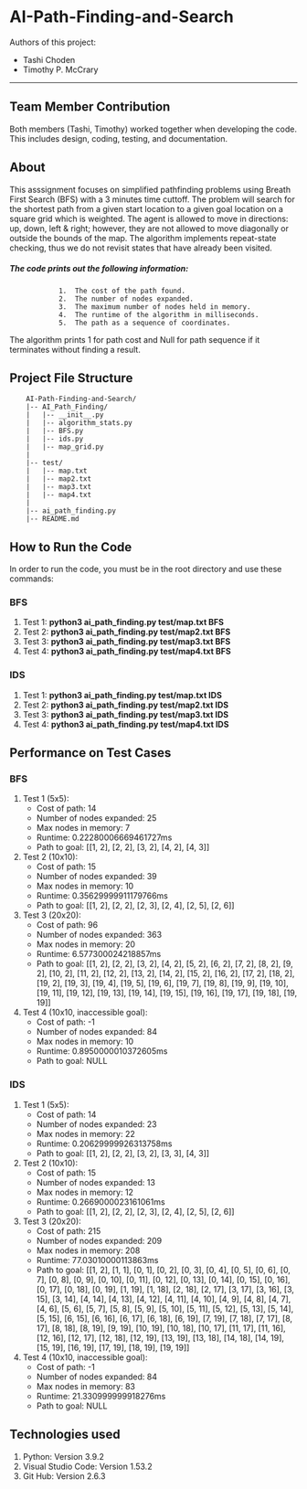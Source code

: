 # AI-Path-Finding-and-Search
Authors of this project:
- Tashi Choden
- Timothy P. McCrary
***

## Team Member Contribution 
Both members (Tashi, Timothy) worked together when developing the code. This includes design, coding, testing, and documentation. 

## About
This asssignment focuses on simplified pathfinding problems using Breath First Search (BFS) with a 3 minutes time cuttoff. The problem will search for the shortest path from a given start location to a given goal location on a square grid which is weighted. The agent is allowed to move in directions: up, down, left & right; however, they are not allowed to move diagonally or outside the bounds of the map. The algorithm implements repeat-state checking, thus we do not revisit states that have already been visited.  
##### The code prints out the following information:

                1.	The cost of the path found.
                2.	The number of nodes expanded. 
                3.	The maximum number of nodes held in memory.
                4.	The runtime of the algorithm in milliseconds.
                5.	The path as a sequence of coordinates. 

The algorithm prints 1 for path cost and Null for path sequence if it terminates without finding a result.

## Project File Structure
        AI-Path-Finding-and-Search/
        |-- AI_Path_Finding/
        |   |-- __init__.py
        |   |-- algorithm_stats.py
        |   |-- BFS.py
        |   |-- ids.py
        |   |-- map_grid.py
        |
        |-- test/
        |   |-- map.txt
        |   |-- map2.txt
        |   |-- map3.txt
        |   |-- map4.txt
        |    
        |-- ai_path_finding.py
        |-- README.md

## How to Run the Code
In order to run the code, you must be in the root directory and use these commands:
### BFS
1. Test 1: **python3 ai_path_finding.py test/map.txt BFS**
2. Test 2: **python3 ai_path_finding.py test/map2.txt BFS**
3. Test 3: **python3 ai_path_finding.py test/map3.txt BFS**
4. Test 4: **python3 ai_path_finding.py test/map4.txt BFS**

### IDS
1. Test 1: **python3 ai_path_finding.py test/map.txt IDS**
2. Test 2: **python3 ai_path_finding.py test/map2.txt IDS**
3. Test 3: **python3 ai_path_finding.py test/map3.txt IDS**
4. Test 4: **python3 ai_path_finding.py test/map4.txt IDS**

## Performance on Test Cases

### BFS
1. Test 1 (5x5):
    - Cost of path: 14
    - Number of nodes expanded: 25
    - Max nodes in memory: 7
    - Runtime: 0.22280006669461727ms
    - Path to goal: [[1, 2], [2, 2], [3, 2], [4, 2], [4, 3]]
2. Test 2 (10x10):
    - Cost of path: 15
    - Number of nodes expanded: 39
    - Max nodes in memory: 10
    - Runtime: 0.35629999911179766ms
    - Path to goal: [[1, 2], [2, 2], [2, 3], [2, 4], [2, 5], [2, 6]]
3. Test 3 (20x20):
    - Cost of path: 96
    - Number of nodes expanded: 363
    - Max nodes in memory: 20
    - Runtime: 6.577300024218857ms
    - Path to goal: [[1, 2], [2, 2], [3, 2], [4, 2], [5, 2], [6, 2], [7, 2], [8, 2], [9, 2], [10, 2], [11, 2], [12, 2], [13, 2], [14, 2], [15, 2], [16, 2], [17, 2], [18, 2], [19, 2], [19, 3], [19, 4], [19, 5], [19, 6], [19, 7], [19, 8], [19, 9], [19, 10], [19, 11], [19, 12], [19, 13], [19, 14], [19, 15], [19, 16], [19, 17], [19, 18], [19, 19]]
4. Test 4 (10x10, inaccessible goal):
    - Cost of path: -1
    - Number of nodes expanded: 84
    - Max nodes in memory: 10
    - Runtime: 0.8950000010372605ms
    - Path to goal: NULL

### IDS
1. Test 1 (5x5):
    - Cost of path: 14
    - Number of nodes expanded: 23
    - Max nodes in memory: 22
    - Runtime: 0.20629999926313758ms
    - Path to goal: [[1, 2], [2, 2], [3, 2], [3, 3], [4, 3]]
2. Test 2 (10x10):
    - Cost of path: 15
    - Number of nodes expanded: 13
    - Max nodes in memory: 12
    - Runtime: 0.2669000023161061ms
    - Path to goal: [[1, 2], [2, 2], [2, 3], [2, 4], [2, 5], [2, 6]]
3. Test 3 (20x20):
    - Cost of path: 215
    - Number of nodes expanded: 209
    - Max nodes in memory: 208
    - Runtime: 77.03010000113863ms
    - Path to goal: [[1, 2], [1, 1], [0, 1], [0, 2], [0, 3], [0, 4], [0, 5], [0, 6], [0, 7], [0, 8], [0, 9], [0, 10], [0, 11], [0, 12], [0, 13], [0, 14], [0, 15], [0, 16], [0, 17], [0, 18], [0, 19], [1, 19], [1, 18], [2, 18], [2, 17], [3, 17], [3, 16], [3, 15], [3, 14], [4, 14], [4, 13], [4, 12], [4, 11], [4, 10], [4, 9], [4, 8], [4, 7], [4, 6], [5, 6], [5, 7], [5, 8], [5, 9], [5, 10], [5, 11], [5, 12], [5, 13], [5, 14], [5, 15], [6, 15], [6, 16], [6, 17], [6, 18], [6, 19], [7, 19], [7, 18], [7, 17], [8, 17], [8, 18], [8, 19], [9, 19], [10, 19], [10, 18], [10, 17], [11, 17], [11, 16], [12, 16], [12, 17], [12, 18], [12, 19], [13, 19], [13, 18], [14, 18], [14, 19], [15, 19], [16, 19], [17, 19], [18, 19], [19, 19]]
4. Test 4 (10x10, inaccessible goal):
    - Cost of path: -1
    - Number of nodes expanded: 84
    - Max nodes in memory: 83
    - Runtime: 21.330999999918276ms
    - Path to goal: NULL

## Technologies used 

1. Python: Version 3.9.2
2. Visual Studio Code: Version 1.53.2
3. Git Hub: Version 2.6.3




